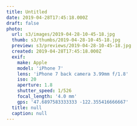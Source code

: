 ```yaml
---
title: Untitled
date: 2019-04-28T17:45:18.000Z
draft: false
photo:
  url: s3/images/2019-04-28-10-45-18.jpg
  thumb: s3/thumbs/2019-04-28-10-45-18.jpg
  preview: s3/previews/2019-04-28-10-45-18.jpg
  created: 2019-04-28T17:45:18.000Z
  exif:
    make: Apple
    model: 'iPhone 7'
    lens: 'iPhone 7 back camera 3.99mm f/1.8'
    iso: 20
    aperture: 1.8
    shutter_speed: 1/526
    focal_length: '4.0 mm'
    gps: '47.6897583333333 -122.355416666667'
  title: null
  caption: null
---
```

